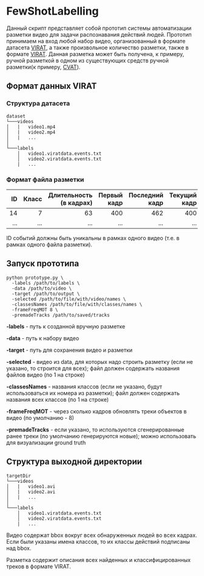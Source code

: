 # FewShotLabelling

Данный скрипт представляет собой прототип системы автоматизации разметки видео для задачи распознавания действий людей. Прототип принимаем на вход любой набор видео, организованный в формате датасета [VIRAT](https://viratdata.org/), а также произвольное количество разметки, также в формате [VIRAT](https://viratdata.org/). Данная разметка может быть получена, к примеру, ручной разметкой в одном из существующих средств ручной разметки(к примеру, [CVAT](https://github.com/openvinotoolkit/cvat)).

## Формат данных VIRAT
### Структура датасета

```
dataset
└───videos
│   |   video1.mp4
│   |   video2.mp4
│   |   ...
│   
└───labels
    │   video1.viratdata.events.txt
    │   video2.viratdata.events.txt
    |   ...
```
### Формат файла разметки

| ID | Класс | Длительность (в кадрах) | Первый кадр | Последний кадр | Текущий кадр | xmin | ymin | xlen | ylen |
| --:| -----:| -----------------------:| -----------:| --------------:| ------------:| ----:| ----:| ----:| ----:|
|  14|      7|                       63|          400|             462|           400|   277|   273|    70|   130|
| ...|    ...|                      ...|          ...|             ...|           ...|   ...|   ...|   ...|   ...|

ID событий должны быть уникальны в рамках одного видео (т.е. в рамках одного файла разметки).

## Запуск прототипа

```console
python prototype.py \
  -labels /path/to/labels \
  -data /path/to/video \
  -target /path/to/output \
  -selected /path/to/file/with/video/names \
  -classesNames /path/to/file/with/classes/names \
  -frameFreqMOT 8 \
  -premadeTracks /path/to/saved/tracks
```

<b>-labels</b> - путь к созданной вручную разметке

<b>-data</b> - путь к набору видео

<b>-target</b> - путь для сохранения видео и разметки

<b>-selected</b> - видео из data, для которых надо строить разметку (если не указано, то строится для всех); файл должен содержать названия файлов видео (по 1 на строке)

<b>-classesNames</b> - названия классов (если не указано, будут использоваться их номера из разметки); файл должен содержать названия всех классов (по 1 на строке)

<b>-frameFreqMOT</b> - через сколько кадров обновлять треки объектов в видео (по умолчанию - 8)

<b>-premadeTracks</b> - если указано, то используются сгенерированные ранее треки (по умолчанию генерируются новые); можно использовать для визуализации ground truth

## Структура выходной директории

```
targetDir
└───videos
│   |   video1.avi
│   |   video2.avi
│   |   ...
│   
└───labels
    │   video1.viratdata.events.txt
    │   video2.viratdata.events.txt
    |   ...
```

Видео содержат bbox вокруг всех обнаруженных людей во всех кадрах. Если были указаны имена классов, то их классы действий подписаны над bbox.

Разметка содержит описания всех найденных и классифицированных треков в формате VIRAT.
